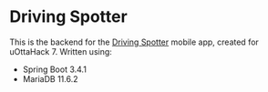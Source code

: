 # Driving Spotter

This is the backend for the [Driving Spotter](https://github.com/mrkelder/driving-spotter) mobile app, created for uOttaHack 7.
Written using:
- Spring Boot 3.4.1
- MariaDB 11.6.2
